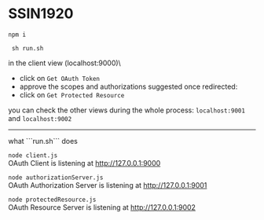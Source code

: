 # SSIN1920

```npm i```

``` sh run.sh```

in the client view (localhost:9000)\
* click on ```Get OAuth Token```
* approve the scopes and authorizations suggested
once redirected:
* click on ```Get Protected Resource```

you can check the other views during the whole process:
```localhost:9001``` and ```localhost:9002```


<hr>
what ```run.sh``` does

```node client.js```\
OAuth Client is listening at http://127.0.0.1:9000


```node authorizationServer.js```\
OAuth Authorization Server is listening at http://127.0.0.1:9001


```node protectedResource.js```\
OAuth Resource Server is listening at http://127.0.0.1:9002

